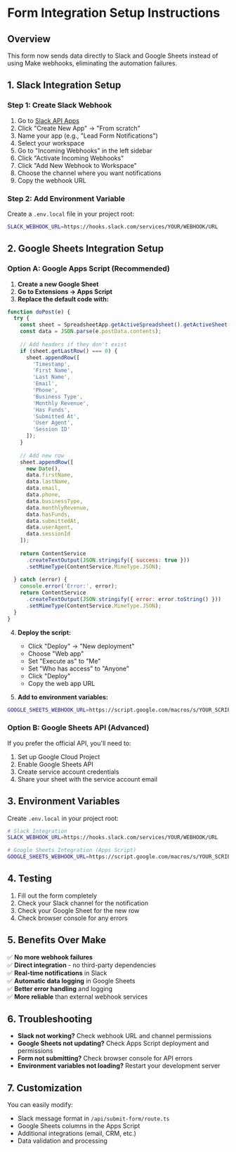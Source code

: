 # Form Integration Setup Instructions

## Overview
This form now sends data directly to Slack and Google Sheets instead of using Make webhooks, eliminating the automation failures.

## 1. Slack Integration Setup

### Step 1: Create Slack Webhook
1. Go to [Slack API Apps](https://api.slack.com/apps)
2. Click "Create New App" → "From scratch"
3. Name your app (e.g., "Lead Form Notifications")
4. Select your workspace
5. Go to "Incoming Webhooks" in the left sidebar
6. Click "Activate Incoming Webhooks"
7. Click "Add New Webhook to Workspace"
8. Choose the channel where you want notifications
9. Copy the webhook URL

### Step 2: Add Environment Variable
Create a `.env.local` file in your project root:
```bash
SLACK_WEBHOOK_URL=https://hooks.slack.com/services/YOUR/WEBHOOK/URL
```

## 2. Google Sheets Integration Setup

### Option A: Google Apps Script (Recommended)

1. **Create a new Google Sheet**
2. **Go to Extensions → Apps Script**
3. **Replace the default code with:**

```javascript
function doPost(e) {
  try {
    const sheet = SpreadsheetApp.getActiveSpreadsheet().getActiveSheet();
    const data = JSON.parse(e.postData.contents);
    
    // Add headers if they don't exist
    if (sheet.getLastRow() === 0) {
      sheet.appendRow([
        'Timestamp',
        'First Name',
        'Last Name', 
        'Email',
        'Phone',
        'Business Type',
        'Monthly Revenue',
        'Has Funds',
        'Submitted At',
        'User Agent',
        'Session ID'
      ]);
    }
    
    // Add new row
    sheet.appendRow([
      new Date(),
      data.firstName,
      data.lastName,
      data.email,
      data.phone,
      data.businessType,
      data.monthlyRevenue,
      data.hasFunds,
      data.submittedAt,
      data.userAgent,
      data.sessionId
    ]);
    
    return ContentService
      .createTextOutput(JSON.stringify({ success: true }))
      .setMimeType(ContentService.MimeType.JSON);
      
  } catch (error) {
    console.error('Error:', error);
    return ContentService
      .createTextOutput(JSON.stringify({ error: error.toString() }))
      .setMimeType(ContentService.MimeType.JSON);
  }
}
```

4. **Deploy the script:**
   - Click "Deploy" → "New deployment"
   - Choose "Web app"
   - Set "Execute as" to "Me"
   - Set "Who has access" to "Anyone"
   - Click "Deploy"
   - Copy the web app URL

5. **Add to environment variables:**
```bash
GOOGLE_SHEETS_WEBHOOK_URL=https://script.google.com/macros/s/YOUR_SCRIPT_ID/exec
```

### Option B: Google Sheets API (Advanced)
If you prefer the official API, you'll need to:
1. Set up Google Cloud Project
2. Enable Google Sheets API
3. Create service account credentials
4. Share your sheet with the service account email

## 3. Environment Variables

Create `.env.local` in your project root:
```bash
# Slack Integration
SLACK_WEBHOOK_URL=https://hooks.slack.com/services/YOUR/WEBHOOK/URL

# Google Sheets Integration (Apps Script)
GOOGLE_SHEETS_WEBHOOK_URL=https://script.google.com/macros/s/YOUR_SCRIPT_ID/exec
```

## 4. Testing

1. Fill out the form completely
2. Check your Slack channel for the notification
3. Check your Google Sheet for the new row
4. Check browser console for any errors

## 5. Benefits Over Make

✅ **No more webhook failures**  
✅ **Direct integration** - no third-party dependencies  
✅ **Real-time notifications** in Slack  
✅ **Automatic data logging** in Google Sheets  
✅ **Better error handling** and logging  
✅ **More reliable** than external webhook services  

## 6. Troubleshooting

- **Slack not working?** Check webhook URL and channel permissions
- **Google Sheets not updating?** Check Apps Script deployment and permissions
- **Form not submitting?** Check browser console for API errors
- **Environment variables not loading?** Restart your development server

## 7. Customization

You can easily modify:
- Slack message format in `/api/submit-form/route.ts`
- Google Sheets columns in the Apps Script
- Additional integrations (email, CRM, etc.)
- Data validation and processing
